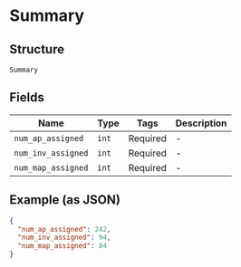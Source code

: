 
# Summary

## Structure

`Summary`

## Fields

| Name | Type | Tags | Description |
|  --- | --- | --- | --- |
| `num_ap_assigned` | `int` | Required | - |
| `num_inv_assigned` | `int` | Required | - |
| `num_map_assigned` | `int` | Required | - |

## Example (as JSON)

```json
{
  "num_ap_assigned": 242,
  "num_inv_assigned": 94,
  "num_map_assigned": 84
}
```

